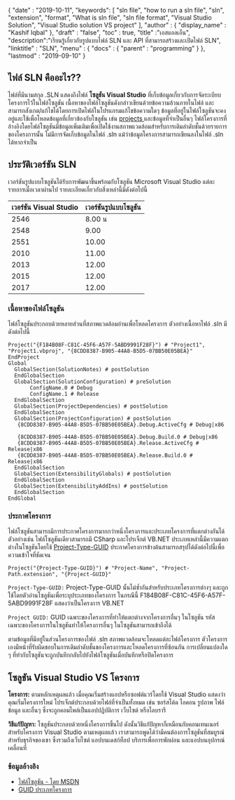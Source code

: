 {
  "date" : "2019-10-11",
   "keywords": [ "sln file", "how to run a sln file", "sln", "extension", "format", "What is sln file", "sln file format", "Visual Studio Solution", "Visual Studio solution VS project" ],
  "author" : {
    "display_name" : "Kashif Iqbal"
},
  "draft" : "false",
  "toc" : true,
  "title" :"เอสแอลเอ็น",
  "description":"เรียนรู้เกี่ยวกับรูปแบบไฟล์ SLN และ API ที่สามารถสร้างและเปิดไฟล์ SLN",
  "linktitle" : "SLN",
  "menu" : {
    "docs" : {
      "parent" : "programming"
}
},
  "lastmod" : "2019-09-10"
}

## ไฟล์ SLN คืออะไร??
ไฟล์ที่มีนามสกุล .SLN แสดงถึงไฟล์ **โซลูชัน Visual Studio** ที่เก็บข้อมูลเกี่ยวกับการจัดระเบียบโครงการไว้ในไฟล์โซลูชัน เนื้อหาของไฟล์โซลูชันดังกล่าวเขียนด้วยข้อความล้วนภายในไฟล์ และสามารถสังเกต/แก้ไขได้โดยการเปิดไฟล์ในโปรแกรมแก้ไขข้อความใดๆ ข้อมูลที่อยู่ในไฟล์โซลูชันจะคงอยู่และใช้เพื่อโหลดข้อมูลที่เกี่ยวข้องกับโซลูชัน เช่น [projects ](/th/programming/csproj/)และข้อมูลที่จำเป็นอื่นๆ ไฟล์โครงการที่อ้างอิงโดยไฟล์โซลูชันมีข้อมูลเพิ่มเติมเพื่อเปิดใช้งานสภาพแวดล้อมสำหรับการเติมลำดับชั้นด้วยรายการของโครงการนั้น ไม่มีการจัดเก็บข้อมูลในไฟล์ .sln แม้ว่าข้อมูลโครงการสามารถเขียนลงในไฟล์ .sln ได้หากจำเป็น

## **ประวัติเวอร์ชัน SLN** ##

เวอร์ชันรูปแบบโซลูชันได้รับการพัฒนาขึ้นพร้อมกับโซลูชัน Microsoft Visual Studio แต่ละรายการเมื่อเวลาผ่านไป รายละเอียดเกี่ยวกับสิ่งเหล่านี้มีดังต่อไปนี้


|เวอร์ชัน Visual Studio|เวอร์ชันรูปแบบโซลูชัน
---|---|
|2546|8.00 น
|2548|9.00
|2551|10.00
|2010|11.00
|2013|12.00
|2015|12.00
|2017|12.00

### **เนื้อหาของไฟล์โซลูชัน** ###

ไฟล์โซลูชันประกอบด้วยหลายส่วนที่สภาพแวดล้อมอ่านเพื่อโหลดโครงการ ตัวอย่างเนื้อหาไฟล์ .sln มีดังต่อไปนี้

```
Project("{F184B08F-C81C-45F6-A57F-5ABD9991F28F}") # "Project1", "Project1.vbproj", "{8CDD8387-B905-44A8-B5D5-07BB50E05BEA}"  
EndProject  
Global  
  GlobalSection(SolutionNotes) # postSolution  
  EndGlobalSection  
  GlobalSection(SolutionConfiguration) # preSolution  
       ConfigName.0 # Debug  
       ConfigName.1 # Release  
  EndGlobalSection  
  GlobalSection(ProjectDependencies) # postSolution  
  EndGlobalSection  
  GlobalSection(ProjectConfiguration) # postSolution  
   {8CDD8387-B905-44A8-B5D5-07BB50E05BEA}.Debug.ActiveCfg # Debug|x86  
   {8CDD8387-B905-44A8-B5D5-07BB50E05BEA}.Debug.Build.0 # Debug|x86  
   {8CDD8387-B905-44A8-B5D5-07BB50E05BEA}.Release.ActiveCfg # Release|x86  
   {8CDD8387-B905-44A8-B5D5-07BB50E05BEA}.Release.Build.0 # Release|x86  
  EndGlobalSection  
  GlobalSection(ExtensibilityGlobals) # postSolution  
  EndGlobalSection  
  GlobalSection(ExtensibilityAddIns) # postSolution  
  EndGlobalSection  
EndGlobal
```

### **ประกาศโครงการ** ###

ไฟล์โซลูชันสามารถมีการประกาศโครงการมากกว่าหนึ่งโครงการและประเภทโครงการที่แตกต่างกันได้ ตัวอย่างเช่น ไฟล์โซลูชันเดียวสามารถมี CSharp และโปรเจ็กต์ VB.NET ประเภทเหล่านี้มีความแตกต่างในโซลูชันโดยใช้ [Project-Type-GUID](https://www.codeproject.com/Reference/720512/List-of-Visual-Studio-Project-Type-GUIDs) ประกาศโครงการข้างต้นสามารถสรุปได้ดังต่อไปนี้เพื่อความเข้าใจที่ชัดเจน

```
Project("{Project-Type-GUID}") # "Project-Name", "Project-Path.extension", "{Project-GUID}"
```

`Project-Type-GUID:` Project-Type-GUID นั้นไม่ซ้ำกันสำหรับประเภทโครงการต่างๆ และถูกใช้โดยตัวอ่านโซลูชันเพื่อระบุประเภทของโครงการ ในกรณีนี้ F184B08F-C81C-45F6-A57F-5ABD9991F28F แสดงว่าเป็นโครงการ VB.NET

`Project GUID:` GUID เฉพาะของโครงการที่ทำให้แตกต่างจากโครงการอื่นๆ ในโซลูชัน รหัสเฉพาะของโครงการในโซลูชันทำให้โครงการอื่นๆ ในโซลูชันสามารถเข้าถึงได้

ตามข้อมูลที่มีอยู่ในส่วนโครงการของไฟล์ .sln สภาพแวดล้อมจะโหลดแต่ละไฟล์โครงการ ตัวโครงการเองมีหน้าที่รับผิดชอบในการเติมลำดับชั้นของโครงการและโหลดโครงการที่ซ้อนกัน การเปลี่ยนแปลงใด ๆ ที่ทำกับโซลูชันจะถูกบันทึกกลับไปยังไฟล์โซลูชันเมื่อบันทึกหรือปิดโครงการ

## โซลูชัน Visual Studio VS โครงการ

**โครงการ:** ตามหลักเหตุผลแล้ว เมื่อคุณเริ่มสร้างแอปหรือซอฟต์แวร์โดยใช้ Visual Studio แสดงว่าคุณเริ่มโครงการใหม่ โปรเจ็กต์ประกอบด้วยไฟล์ที่จำเป็นทั้งหมด เช่น ซอร์สโค้ด ไอคอน รูปภาพ ไฟล์ข้อมูล และอื่นๆ ซึ่งจะถูกคอมไพล์เป็นแอปปฏิบัติการ เว็บไซต์ หรือไลบรารี

**วิธีแก้ปัญหา:** โซลูชันประกอบด้วยหนึ่งโครงการขึ้นไป ดังนั้นวิธีแก้ปัญหาก็เหมือนกับคอนเทนเนอร์สำหรับโครงการ Visual Studio ตามเหตุผลแล้ว เราสามารถพูดได้ว่ามีคนต้องการโซลูชันที่สมบูรณ์สำหรับธุรกิจของเขา ซึ่งรวมถึงเว็บไซต์ แอปบนเดสก์ท็อป บริการเพื่อการพักผ่อน และแอปบนอุปกรณ์เคลื่อนที่

### **ข้อมูลอ้างอิง** ###

* [ไฟล์โซลูชัน - โดย MSDN](https://learn.microsoft.com/en-us/visualstudio/extensibility/internals/solution-dot-sln-file?view#vs-2017)
* [GUID ประเภทโครงการ](https://www.codeproject.com/Reference/720512/List-of-Visual-Studio-Project-Type-GUIDs)

